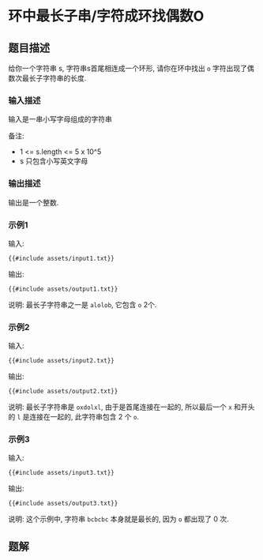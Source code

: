 # 环中最长子串/字符成环找偶数O

## 题目描述

给你一个字符串 s, 字符串s首尾相连成一个环形, 请你在环中找出 `o` 字符出现了偶数次最长子字符串的长度.

### 输入描述

输入是一串小写字母组成的字符串

备注:

- 1 <= s.length <= 5 x 10^5
- s 只包含小写英文字母

### 输出描述

输出是一个整数.

### 示例1

输入:

```text
{{#include assets/input1.txt}}
```

输出:

```text
{{#include assets/output1.txt}}
```

说明: 最长子字符串之一是 `alolob`, 它包含 `o` 2个.

### 示例2

输入:

```text
{{#include assets/input2.txt}}
```

输出:

```text
{{#include assets/output2.txt}}
```

说明: 最长子字符串是 `oxdolxl`, 由于是首尾连接在一起的, 所以最后一个 `x` 和开头的 `l` 是连接在一起的, 此字符串包含 2 个
`o`.

### 示例3

输入:

```text
{{#include assets/input3.txt}}
```

输出:

```text
{{#include assets/output3.txt}}
```

说明: 这个示例中, 字符串 `bcbcbc` 本身就是最长的, 因为 `o` 都出现了 0 次.

## 题解
